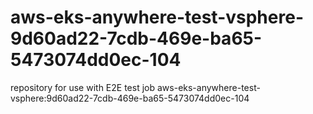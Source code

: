 # aws-eks-anywhere-test-vsphere-9d60ad22-7cdb-469e-ba65-5473074dd0ec-104
repository for use with E2E test job aws-eks-anywhere-test-vsphere:9d60ad22-7cdb-469e-ba65-5473074dd0ec-104

